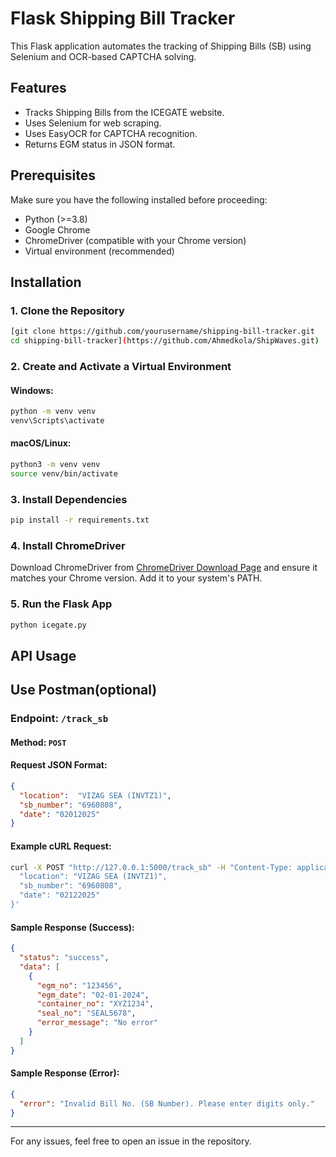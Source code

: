 # Flask Shipping Bill Tracker

This Flask application automates the tracking of Shipping Bills (SB) using Selenium and OCR-based CAPTCHA solving.

## Features
- Tracks Shipping Bills from the ICEGATE website.
- Uses Selenium for web scraping.
- Uses EasyOCR for CAPTCHA recognition.
- Returns EGM status in JSON format.

## Prerequisites
Make sure you have the following installed before proceeding:

- Python (>=3.8)
- Google Chrome
- ChromeDriver (compatible with your Chrome version)
- Virtual environment (recommended)

## Installation

### 1. Clone the Repository
```sh
[git clone https://github.com/yourusername/shipping-bill-tracker.git
cd shipping-bill-tracker](https://github.com/Ahmedkola/ShipWaves.git)
```

### 2. Create and Activate a Virtual Environment
#### Windows:
```sh
python -m venv venv
venv\Scripts\activate
```

#### macOS/Linux:
```sh
python3 -m venv venv
source venv/bin/activate
```

### 3. Install Dependencies
```sh
pip install -r requirements.txt
```

### 4. Install ChromeDriver
Download ChromeDriver from [ChromeDriver Download Page](https://sites.google.com/chromium.org/driver/) and ensure it matches your Chrome version. Add it to your system's PATH.

### 5. Run the Flask App
```sh
python icegate.py
```

## API Usage
## Use Postman(optional)
### Endpoint: `/track_sb`
#### Method: `POST`

#### Request JSON Format:
```json
{
  "location":  "VIZAG SEA (INVTZ1)",
  "sb_number": "6960808",
  "date": "02012025"
}
```

#### Example cURL Request:
```sh
curl -X POST "http://127.0.0.1:5000/track_sb" -H "Content-Type: application/json" -d '{
  "location": "VIZAG SEA (INVTZ1)",
  "sb_number": "6960808",
  "date": "02122025"
}'
```

#### Sample Response (Success):
```json
{
  "status": "success",
  "data": [
    {
      "egm_no": "123456",
      "egm_date": "02-01-2024",
      "container_no": "XYZ1234",
      "seal_no": "SEAL5678",
      "error_message": "No error"
    }
  ]
}
```

#### Sample Response (Error):
```json
{
  "error": "Invalid Bill No. (SB Number). Please enter digits only."
}
```





---
For any issues, feel free to open an issue in the repository.

